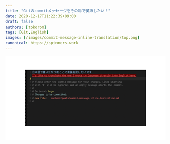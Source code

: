 ```yaml
---
title: "Gitのcommitメッセージをその場で英訳したい！"
date: 2020-12-17T11:22:39+09:00
draft: false
authors: [tokorom]
tags: [Git,English]
images: [/images/commit-message-inline-translation/top.png]
canonical: https://spinners.work
---
```


![image](/images/commit-message-inline-translation/top.png)

